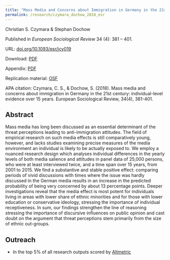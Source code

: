 ```yaml
---
title: "Mass Media and Concerns about Immigration in Germany in the 21st Century: Individual-Level Evidence over 15 Years"
permalink: /research/czymara_dochow_2018_esr
---
```

Christian S. Czymara & Stephan Dochow

Published in *European Sociological Review* 34 (4): 381 – 401.

URL: [doi.org/10.1093/esr/jcy019](https://doi.org/10.1093/esr/jcy019)

Download: [PDF](https://czymara.github.io/files/Czymara_2018_Mass-Media-and-Concerns-about-Immigration-in-Germany.pdf)

Appendix: [PDF](https://czymara.github.io/files/Czymara_2018_Mass-Media-and-Concerns-about-Immigration-in-Germany_Appendix.pdf)

Replication material: [OSF](https://osf.io/w8uz9/)

APA citation: Czymara, C. S., & Dochow, S. (2018). Mass media and concerns about immigration in Germany in the 21st century: individual-level evidence over 15 years. European Sociological Review, 34(4), 381-401.

Abstract
------
  Mass media has long been discussed as an essential determinant of the threat perceptions leading to anti-immigration attitudes. The field of empirical research on such media effects is still comparatively young, however, and lacks studies examining precise measures of the media environment an individual is likely to be actually exposed to. We employ a nuanced research design which analyses individual differences in the yearly levels of both media salience and attitudes in panel data of 25,000 persons, who were at least interviewed twice, and a time span over 15 years, from 2001 to 2015. We find a substantive and stable positive effect: comparing periods of vivid discussions with times where the issue was hardly discussed in the German media results in an increase in the predicted probability of being very concerned by about 13 percentage points. Deeper investigations reveal that the media effect is most potent for individuals living in areas with lower share of ethnic minorities and for those with lower education or conservative ideology, stressing the importance of individual receptiveness. In sum, our findings strengthen the line of reasoning stressing the importance of discursive influences on public opinion and cast doubt on the argument that threat perceptions stem primarily from the size of ethnic out-groups.

Outreach
------
- In the top 5% of all research outputs scored by [Altmetric](https://oxfordjournals.altmetric.com/details/44470307)

